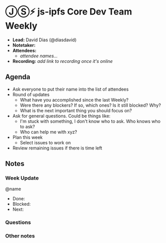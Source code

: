 # ⒿⓈ⚡️  js-ipfs Core Dev Team Weekly <enter date here>

- **Lead:** David Dias (@diasdavid)
- **Notetaker:**
- **Attendees:**
  - _attendee names..._
- **Recording:** _add link to recording once it's online_

## Agenda

- Ask everyone to put their name into the list of attendees
- Round of updates
  - What have you accomplished since the last Weekly?
  - Were there any blockers? If so, which ones? Is it still blocked? Why?
  - What is the next important thing you should focus on?
- Ask for general questions. Could be things like:
  - I'm stuck with something, I don't know who to ask. Who knows who to ask?
  - Who can help me with xyz?
- Plan this week
  - Select issues to work on
- Review remaining issues if there is time left


## Notes

### Week Update

@name
 - Done:
 - Blocked:
 - Next:

### Questions

### Other notes

<!-- After each call, the notetaker submits a PR to ipfs/pm to store the notes on the meeting-notes folder -->
